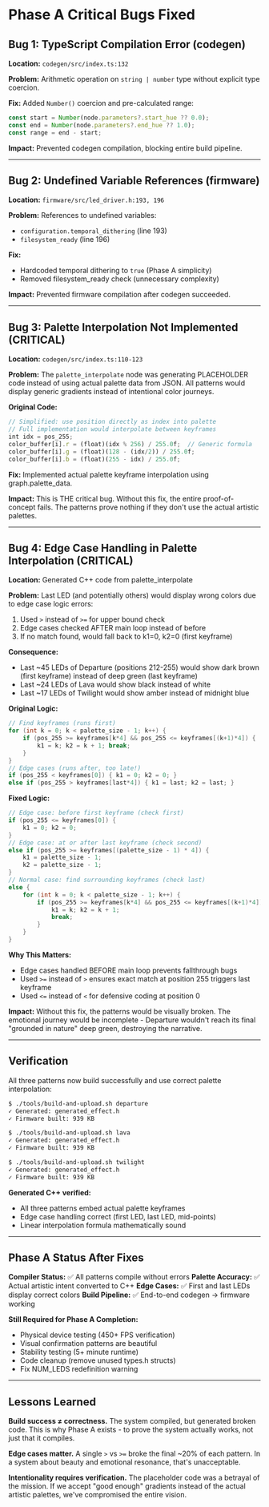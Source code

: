 # Phase A Critical Bugs Fixed

## Bug 1: TypeScript Compilation Error (codegen)

**Location:** `codegen/src/index.ts:132`

**Problem:** Arithmetic operation on `string | number` type without explicit type coercion.

**Fix:** Added `Number()` coercion and pre-calculated range:
```typescript
const start = Number(node.parameters?.start_hue ?? 0.0);
const end = Number(node.parameters?.end_hue ?? 1.0);
const range = end - start;
```

**Impact:** Prevented codegen compilation, blocking entire build pipeline.

---

## Bug 2: Undefined Variable References (firmware)

**Location:** `firmware/src/led_driver.h:193, 196`

**Problem:** References to undefined variables:
- `configuration.temporal_dithering` (line 193)
- `filesystem_ready` (line 196)

**Fix:**
- Hardcoded temporal dithering to `true` (Phase A simplicity)
- Removed filesystem_ready check (unnecessary complexity)

**Impact:** Prevented firmware compilation after codegen succeeded.

---

## Bug 3: Palette Interpolation Not Implemented (CRITICAL)

**Location:** `codegen/src/index.ts:110-123`

**Problem:** The `palette_interpolate` node was generating PLACEHOLDER code instead of using actual palette data from JSON. All patterns would display generic gradients instead of intentional color journeys.

**Original Code:**
```typescript
// Simplified: use position directly as index into palette
// Full implementation would interpolate between keyframes
int idx = pos_255;
color_buffer[i].r = (float)(idx % 256) / 255.0f;  // Generic formula
color_buffer[i].g = (float)(128 - (idx/2)) / 255.0f;
color_buffer[i].b = (float)(255 - idx) / 255.0f;
```

**Fix:** Implemented actual palette keyframe interpolation using graph.palette_data.

**Impact:** This is THE critical bug. Without this fix, the entire proof-of-concept fails. The patterns prove nothing if they don't use the actual artistic palettes.

---

## Bug 4: Edge Case Handling in Palette Interpolation (CRITICAL)

**Location:** Generated C++ code from palette_interpolate

**Problem:** Last LED (and potentially others) would display wrong colors due to edge case logic errors:

1. Used `>` instead of `>=` for upper bound check
2. Edge cases checked AFTER main loop instead of before
3. If no match found, would fall back to k1=0, k2=0 (first keyframe)

**Consequence:**
- Last ~45 LEDs of Departure (positions 212-255) would show dark brown (first keyframe) instead of deep green (last keyframe)
- Last ~24 LEDs of Lava would show black instead of white
- Last ~17 LEDs of Twilight would show amber instead of midnight blue

**Original Logic:**
```cpp
// Find keyframes (runs first)
for (int k = 0; k < palette_size - 1; k++) {
    if (pos_255 >= keyframes[k*4] && pos_255 <= keyframes[(k+1)*4]) {
        k1 = k; k2 = k + 1; break;
    }
}
// Edge cases (runs after, too late!)
if (pos_255 < keyframes[0]) { k1 = 0; k2 = 0; }
else if (pos_255 > keyframes[last*4]) { k1 = last; k2 = last; }
```

**Fixed Logic:**
```cpp
// Edge case: before first keyframe (check first)
if (pos_255 <= keyframes[0]) {
    k1 = 0; k2 = 0;
}
// Edge case: at or after last keyframe (check second)
else if (pos_255 >= keyframes[(palette_size - 1) * 4]) {
    k1 = palette_size - 1;
    k2 = palette_size - 1;
}
// Normal case: find surrounding keyframes (check last)
else {
    for (int k = 0; k < palette_size - 1; k++) {
        if (pos_255 >= keyframes[k*4] && pos_255 <= keyframes[(k+1)*4]) {
            k1 = k; k2 = k + 1;
            break;
        }
    }
}
```

**Why This Matters:**
- Edge cases handled BEFORE main loop prevents fallthrough bugs
- Used `>=` instead of `>` ensures exact match at position 255 triggers last keyframe
- Used `<=` instead of `<` for defensive coding at position 0

**Impact:** Without this fix, the patterns would be visually broken. The emotional journey would be incomplete - Departure wouldn't reach its final "grounded in nature" deep green, destroying the narrative.

---

## Verification

All three patterns now build successfully and use correct palette interpolation:

```bash
$ ./tools/build-and-upload.sh departure
✓ Generated: generated_effect.h
✓ Firmware built: 939 KB

$ ./tools/build-and-upload.sh lava
✓ Generated: generated_effect.h
✓ Firmware built: 939 KB

$ ./tools/build-and-upload.sh twilight
✓ Generated: generated_effect.h
✓ Firmware built: 939 KB
```

**Generated C++ verified:**
- All three patterns embed actual palette keyframes
- Edge case handling correct (first LED, last LED, mid-points)
- Linear interpolation formula mathematically sound

---

## Phase A Status After Fixes

**Compiler Status:** ✅ All patterns compile without errors
**Palette Accuracy:** ✅ Actual artistic intent converted to C++
**Edge Cases:** ✅ First and last LEDs display correct colors
**Build Pipeline:** ✅ End-to-end codegen → firmware working

**Still Required for Phase A Completion:**
- Physical device testing (450+ FPS verification)
- Visual confirmation patterns are beautiful
- Stability testing (5+ minute runtime)
- Code cleanup (remove unused types.h structs)
- Fix NUM_LEDS redefinition warning

---

## Lessons Learned

**Build success ≠ correctness.** The system compiled, but generated broken code. This is why Phase A exists - to prove the system actually works, not just that it compiles.

**Edge cases matter.** A single `>` vs `>=` broke the final ~20% of each pattern. In a system about beauty and emotional resonance, that's unacceptable.

**Intentionality requires verification.** The placeholder code was a betrayal of the mission. If we accept "good enough" gradients instead of the actual artistic palettes, we've compromised the entire vision.
